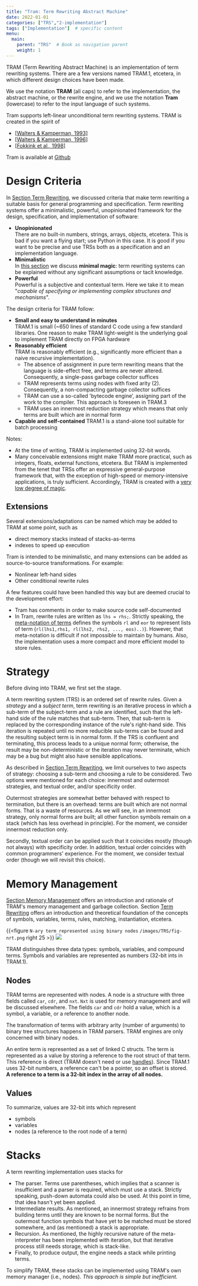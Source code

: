 ```yaml
---
title: "Tram: Term Rewriting Abstract Machine"
date: 2022-01-01
categories: ["TRS","2-implementation"]
tags: ["Implementation"]  # specific content
menu:
  main:
    parent: "TRS"  # Book as navigation parent
    weight: 1
---
```

TRAM (Term Rewriting Abstract Machine) is an implementation of term rewriting systems. There are a few versions named TRAM.1, etcetera, in which different design choices have been made.

We use the notation **TRAM** (all caps) to refer to the implementation, the abstract machine, or the rewrite engine, and we use the notation **Tram** (lowercase) to refer to the input language of such systems.

Tram supports left-linear unconditional term rewriting systems. TRAM is created in the spirit of 

* [[Walters & Kamperman, 1993]](https://www.minimalmagic.blog/references/)
* [[Walters & Kamperman, 1996]](https://www.minimalmagic.blog/references/)
* [[Fokkink et al., 1998]](https://www.minimalmagic.blog/references/)

Tram is available at [Github](https://github.com/BabelfishNL/Tram.git)

# Design Criteria
In  [Section Term Rewriting](https://www.minimalmagic.blog/trs/termrewriting/), we discussed criteria that make term rewriting a suitable basis for general programming and specification. Term rewriting systems offer a minimalistic, powerful, unopinionated framework for the design, specification, and implementation of software:

* **Unopinionated**  
There are no built-in numbers, strings, arrays, objects, etcetera. This is bad if you want a flying start; use Python in this case. It is good if you want to be precise and use TRSs both as a specification and an implementation language.
* **Minimalistic**  
In [this section](https://www.minimalmagic.blog/trs/minimalmagic/) we discuss **minimal magic**: term rewriting systems can be explained without any significant assumptions or tacit knowledge.  
* **Powerful**  
Powerful is a subjective and contextual term. Here we take it to mean "*capable of specifying or implementing complex structures and mechanisms*".

The design criteria for TRAM follow:

* **Small and easy to understand in minutes**  
TRAM.1 is small (\~650 lines of standard C code using a few standard libraries. One reason to make TRAM light-weight is the underlying goal to implement TRAM directly on FPGA hardware
* **Reasonably efficient**  
TRAM is reasonably efficient (e.g., significantly more efficient than a naive recursive implementation).
    * The absence of assignment in pure term rewriting means that the language is side-effect free, and terms are never altered. Consequently, a single-pass garbage collector suffices
    * TRAM represents terms using nodes with fixed arity (2). Consequently, a non-compacting garbage collector suffices
    * TRAM can use a so-called 'bytecode engine’, assigning part of the work to the compiler. This approach is foreseen in TRAM.3
    * TRAM uses an innermost reduction strategy which means that only terms are built which are in normal form
* **Capable and self-contained**
TRAM.1 is a stand-alone tool suitable for batch processing

Notes:

* At the time of writing, TRAM is implemented using 32-bit words.
* Many conceivable extensions might make TRAM more practical, such as integers, floats, external functions, etcetera. But TRAM is implemented from the tenet that TRSs offer an expressive general-purpose framework that, with the exception of high-speed or memory-intensive applications, is truly sufficient. Accordingly, TRAM is created with a [very low degree of magic](https://www.minimalmagic.blog/trs/minimalmagic/).

## Extensions

Several extensions/adaptations can be named which may be added to TRAM at some point, such as

* direct memory stacks instead of stacks-as-terms
* indexes to speed up execution

Tram is intended to be minimalistic, and many extensions can be added as source-to-source transformations. For example:

* Nonlinear left-hand sides
* Other conditional rewrite rules

A few features could have been handled this way but are deemed crucial to the development effort:

* Tram has comments in order to make source code self-documented
* In Tram, rewrite rules are written as `lhs = rhs;`. Strictly speaking, the [meta-notation of terms](https://www.minimalmagic.blog/trs/termrewriting/) defines the symbols `rl` and `eor` to represent lists of term (`rl(lhs1,rhs1, rl(lhs2, rhs2, ..., eos)..)`). However, that meta-notation is difficult if not impossible to maintain by humans. Also, the implementation uses a more compact and more efficient model to store rules.

# Strategy
Before diving into TRAM, we first set the stage.

A term rewriting system (TRS) is an ordered set of rewrite rules. Given a *strategy* and a *subject term*, term rewriting is an iterative process in which a sub-term of the subject-term and a rule are identified, such that the left-hand side of the rule matches that sub-term. Then, that sub-term is replaced by the corresponding instance of the rule's right-hand side. This iteration is repeated until no more reducible sub-terms can be found and the resulting subject term is in normal form. If the TRS is confluent and terminating, this process leads to a unique normal form; otherwise, the result may be non-deterministic or the iteration may never terminate, which may be a bug but might also have sensible applications.

As described in [Section Term Rewriting](https://www.minimalmagic.blog/trs/termrewriting/), we limit ourselves to two aspects of strategy: choosing a sub-term and choosing a rule to be considered. Two options were mentioned for each choice: innermost and outermost strategies, and textual order, and/or specificity order. 

Outermost strategies are somewhat better behaved with respect to termination, but there is an overhead: terms are built which are not normal forms. That is a waste of resources. As we will see, in an innermost strategy, only normal forms are built; all other function symbols remain on a stack (which has less overhead in principle). For the moment, we consider innermost reduction only.

Secondly, textual order can be applied such that it coincides mostly (though not always) with specificity order. In addition, textual order coincides with common programmers' experience. For the moment, we consider textual order (though we will revisit this choice).


# Memory Management
[Section Memory Management](https://www.minimalmagic.blog/trs/memorymanagement/) offers an introduction and rationale of TRAM's memory management and garbage collection. Section [Term Rewriting](https://www.minimalmagic.blog/trs/termrewriting/) offers an introduction and theoretical foundation of the concepts of symbols, variables, terms, rules, matching, instantiation, etcetera.

{{<figure `N-ary term represented using binary nodes` `/images/TRS/fig-nrt.png` right 25 >}}
![](fig-nrt.png)

TRAM distinguishes three data types: symbols, variables, and compound terms. Symbols and variables are represented as numbers (32-bit ints in TRAM.1). 

## Nodes
TRAM terms are represented with nodes. A node is a structure with three fields called `car`, `cdr`, and `nxt`. `Nxt` is used for memory management and will be discussed elsewhere. The fields `car` and `cdr` hold a value, which is a symbol, a variable, or a reference to another node.

The transformation of terms with arbitrary arity (number of arguments) to binary tree structures happens in TRAM parsers. TRAM engines are only concerned with binary nodes.

An entire term is represented as a set of linked C structs. The term is represented as a value by storing a reference to the root struct of that term. This reference is direct (TRAM doesn't need or use [handles](https://www.minimalmagic.blog/trs/memorymanagement/)). Since TRAM.1 uses 32-bit numbers, a reference can't be a pointer, so an offset is stored. **A reference to a term is a 32-bit index in the array of all nodes.**

## Values
To summarize, values are 32-bit ints which represent

* symbols
* variables
* nodes (a reference to the root node of a term)

# Stacks
A term rewriting implementation  uses stacks for

* The parser. Terms use parentheses, which implies that a scanner is insufficient and a parser is required, which must use a stack. Strictly speaking, push-down automata could also be used. At this point in time, that idea hasn't yet been applied.
* Intermediate results. As mentioned, an innermost strategy refrains from building terms until they are known to be normal forms. But the outermost function symbols that have yet to be matched must be stored somewhere, and (as mentioned) a stack is appropriate.
* Recursion. As mentioned, the highly recursive nature of the meta-interpreter has been implemented with iteration, but that iterative process still needs storage, which is stack-like.
* Finally, to produce output, the engine needs a stack while printing terms.

To simplify TRAM, these stacks can be implemented using TRAM's own memory manager (i.e., nodes). *This approach is simple but inefficient.* 



